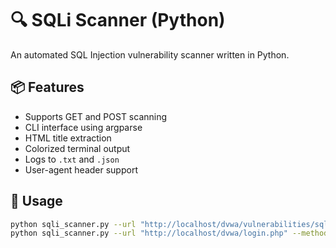 # 🔍 SQLi Scanner (Python)

An automated SQL Injection vulnerability scanner written in Python.

## 📦 Features
- Supports GET and POST scanning
- CLI interface using argparse
- HTML title extraction
- Colorized terminal output
- Logs to `.txt` and `.json`
- User-agent header support

## 🚀 Usage

```bash
python sqli_scanner.py --url "http://localhost/dvwa/vulnerabilities/sqli/?id=" --method GET
python sqli_scanner.py --url "http://localhost/dvwa/login.php" --method POST
